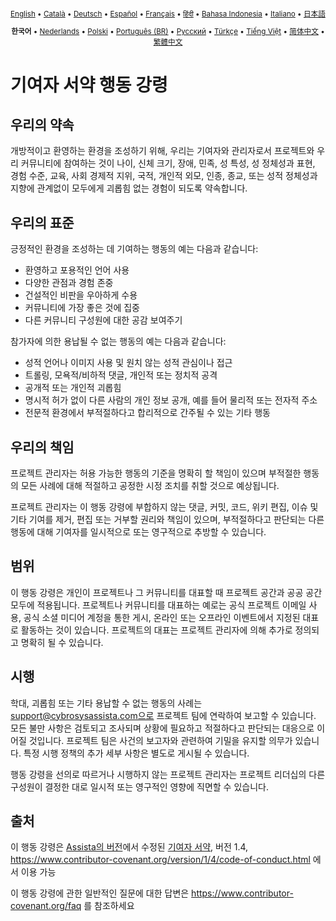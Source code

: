 <div align="center">
<sub>

[English](../../CODE_OF_CONDUCT.md) • [Català](../ca/CODE_OF_CONDUCT.md) • [Deutsch](../de/CODE_OF_CONDUCT.md) • [Español](../es/CODE_OF_CONDUCT.md) • [Français](../fr/CODE_OF_CONDUCT.md) • [हिंदी](../hi/CODE_OF_CONDUCT.md) • [Bahasa Indonesia](../id/CODE_OF_CONDUCT.md) • [Italiano](../it/CODE_OF_CONDUCT.md) • [日本語](../ja/CODE_OF_CONDUCT.md)

</sub>
<sub>

<b>한국어</b> • [Nederlands](../nl/CODE_OF_CONDUCT.md) • [Polski](../pl/CODE_OF_CONDUCT.md) • [Português (BR)](../pt-BR/CODE_OF_CONDUCT.md) • [Русский](../ru/CODE_OF_CONDUCT.md) • [Türkçe](../tr/CODE_OF_CONDUCT.md) • [Tiếng Việt](../vi/CODE_OF_CONDUCT.md) • [简体中文](../zh-CN/CODE_OF_CONDUCT.md) • [繁體中文](../zh-TW/CODE_OF_CONDUCT.md)

</sub>
</div>

# 기여자 서약 행동 강령

## 우리의 약속

개방적이고 환영하는 환경을 조성하기 위해, 우리는
기여자와 관리자로서 프로젝트와
우리 커뮤니티에 참여하는 것이 나이, 신체
크기, 장애, 민족, 성 특성, 성 정체성과 표현,
경험 수준, 교육, 사회 경제적 지위, 국적, 개인적
외모, 인종, 종교, 또는 성적 정체성과 지향에 관계없이 모두에게 괴롭힘 없는 경험이 되도록 약속합니다.

## 우리의 표준

긍정적인 환경을 조성하는 데 기여하는 행동의 예는
다음과 같습니다:

- 환영하고 포용적인 언어 사용
- 다양한 관점과 경험 존중
- 건설적인 비판을 우아하게 수용
- 커뮤니티에 가장 좋은 것에 집중
- 다른 커뮤니티 구성원에 대한 공감 보여주기

참가자에 의한 용납될 수 없는 행동의 예는 다음과 같습니다:

- 성적 언어나 이미지 사용 및 원치 않는 성적 관심이나
  접근
- 트롤링, 모욕적/비하적 댓글, 개인적 또는 정치적 공격
- 공개적 또는 개인적 괴롭힘
- 명시적 허가 없이 다른 사람의 개인 정보 공개, 예를 들어 물리적 또는 전자적
  주소
- 전문적 환경에서 부적절하다고 합리적으로 간주될 수 있는 기타 행동

## 우리의 책임

프로젝트 관리자는 허용 가능한 행동의 기준을 명확히 할 책임이 있으며
부적절한 행동의 모든 사례에 대해 적절하고 공정한 시정 조치를 취할 것으로 예상됩니다.

프로젝트 관리자는 이 행동 강령에 부합하지 않는 댓글, 커밋, 코드, 위키 편집, 이슈 및 기타 기여를 제거, 편집 또는
거부할 권리와 책임이 있으며, 부적절하다고 판단되는 다른 행동에 대해 기여자를 일시적으로 또는
영구적으로 추방할 수 있습니다.

## 범위

이 행동 강령은 개인이 프로젝트나 그 커뮤니티를 대표할 때 프로젝트 공간과 공공 공간 모두에 적용됩니다. 프로젝트나
커뮤니티를 대표하는 예로는 공식 프로젝트 이메일 사용,
공식 소셜 미디어 계정을 통한 게시, 온라인 또는 오프라인 이벤트에서 지정된 대표로 활동하는 것이 있습니다. 프로젝트의 대표는
프로젝트 관리자에 의해 추가로 정의되고 명확히 될 수 있습니다.

## 시행

학대, 괴롭힘 또는 기타 용납할 수 없는 행동의 사례는
support@cybrosysassista.com으로 프로젝트 팀에 연락하여 보고할 수 있습니다. 모든 불만 사항은
검토되고 조사되며 상황에 필요하고 적절하다고 판단되는 대응으로 이어질 것입니다. 프로젝트 팀은
사건의 보고자와 관련하여 기밀을 유지할 의무가 있습니다.
특정 시행 정책의 추가 세부 사항은 별도로 게시될 수 있습니다.

행동 강령을 선의로 따르거나 시행하지 않는 프로젝트 관리자는
프로젝트 리더십의 다른 구성원이 결정한 대로 일시적 또는 영구적인 영향에 직면할 수 있습니다.

## 출처

이 행동 강령은 [Assista의 버전][assista_coc]에서 수정된 [기여자 서약][homepage], 버전 1.4,
https://www.contributor-covenant.org/version/1/4/code-of-conduct.html 에서 이용 가능

[assista_coc]: https://github.com/assista/assista/blob/main/CODE_OF_CONDUCT.md
[homepage]: https://www.contributor-covenant.org

이 행동 강령에 관한 일반적인 질문에 대한 답변은
https://www.contributor-covenant.org/faq 를 참조하세요
